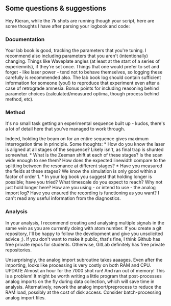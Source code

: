 ## Some questions & suggestions

Hey Kieran, while the 7k shots are running though your script, here are some thoughts I have after parsing your logbook and code:

### Documentation

Your lab book is good, tracking the parameters that you're tuning. 
I recommend also including parameters that you aren't (intentionally) changing. Things like Waveplate angles (at least at the start of a series of experiemnts), if they're set once. Things that one would prefer to set and forget - like laser power - tend not to behave themselves, so logging these carefully is recommended also. The lab book log should contain sufficient information for someone (you!) to reproduce that experiment even after a case of retrograde amnesia. Bonus points for including reasoning behind parameter choices (calculated/measured optima, though process behind method, etc). 

### Method

It's no small task getting an experimental sequence built up - kudos, there's a lot of detail here that you've managed to work through.

Indeed, holding the beam on for an entire sequence gives maximum interrogation time in principle. Some thoughts:
	* How do you know the laser is aligned at all stages of the sequence? Likely isn't, as final trap is shunted somewhat.
	* What is the Zeeman shift at each of these stages? Is the scan wide enough to see them? How does the expected linewidth compare to the splitting between the resonance at different stages?
		* Have you measured the fields at these stages? We know the simulation is only good within a factor of order 1.
	* In your log book you suggest that holding longer is possible; have you tried? What timescale do you expect to reach?
		Why not just hold longer here?
How are you using - or intend to use - the analog import log? Have you ensured the recording is functioning as you want? I can't read any useful information from the diagnostics.



### Analysis

In your analysis, I recommend creating and analysing multiple signals in the same vein as you are currently doing with atom number. If you create a git repository, I'll be happy to follow the development and give you unsolicited advice ;). If you don't want to make it public, that's fine, I think Github has free private repos for students. Otherwise, GitLab definitely has free private repositories. 

Unsurprisingly, the analog import subroutine takes aaaages. Even after the importing, looks like processing is very costly on both RAM and CPU.  UPDATE Almost an hour for the 7000 shot run! And ran out of memory! This is a problem! 
It might be worth writing a little program that post-processes analog imports on the fly during data collection, which will save time in analysis. Alternatively, rework the analog import/preprocess to reduce the RAM load, possibly at the cost of disk access. Consider batch-processing analog import files.  
